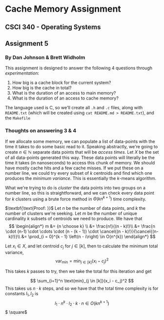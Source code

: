 # Cache Memory Assignment
## CSCI 340 - Operating Systems
## Assignment 5
### By Dan Johnson & Brett Widholm

This assignment is designed to answer the following 4 questions through _experimentation_:

1. How big is a cache block for the current system?
2. How big is the cache in total?
3. What is the duration of an access to main memory?
4. What is the duration of an access to cache memory?

The language used is C, so we'll create all `.h` and `.c` files, along with `README.txt` (which will be created using `cat README.md > README.txt`), and the `Makefile`


### Thoughts on answering 3 & 4

If we allocate some memory, we can populate a list of data-points with the time it takes to do some basic read to it.  Speaking abstractly, we're going to create $n \in \mathbb{N}$ separate data points that will be _access times_.  Let $X$ be the set of all data-points generated this way.  These data points will literally be the time it takes (in nanoseconds) to access this chunk of memory.  We should have mostly cache hits and a few cache misses.  If we put these on a number line, we could try every subset of $k$ centroids and find which one produces the _minimum variance_.  This is essentially the $k$-means algorithm. 

What we're trying to do is _cluster_ the data points into two groups on a number line, so this is straightforward, and we can check every data point for $k$ clusters using a brute force method in $\Theta(kn^{k+1})$ time complexity.

$\textbf{\text{Proof: }}$ Let $n$ be the number of data points, and $k$ the number of clusters we're seeking.  Let $m$ be the number of unique cardinality $k$ subsets of centroids we need to produce.  We have that
$$
\begin{align*}
    m &= {n \choose k} \\
    &= \frac{n!}{(n - k)!}\\
    &= \frac{n \cdot (n-1) \cdot \cdots \cdot (n - (k - 1)) \cdot \cancel{(n - k)!}}{\cancel{(n-k)!}}\\
    &= \prod_{i = 0}^{k - 1} \left(n - i\right) \in O(n^{k})
\end{align*}
$$

Let $x_i \in X$, and let centroid $c_j$ for $j \in [k]$, then to calculate the minimum total variance, 
$$
    \text{var}_{\text{min}} = \text{min}_{j\in[k]}(x_i - c_j)^2
$$

This takes $k$ passes to try, then we take the total for this iteration and get

$$
    \sum_{i=1}^n \text{min}_{j \in [k]}(x_i - c_j)^2
$$
This takes us $n \cdot k$ steps, and so we have that the total time complexity is for constants $l_1, l_2$ is 
$$
    l_1 \cdot  n^k \cdot l_2 \cdot k \cdot n \in O(kn^{k+1})
$$$ \square$
